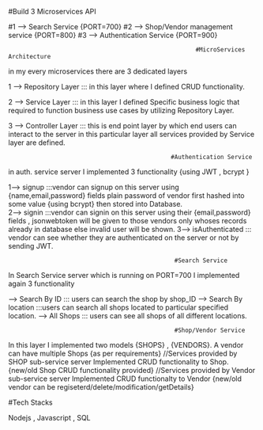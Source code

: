 #Build 3 Microservices API

#1 --> Search Service {PORT=700} 
#2 --> Shop/Vendor management service {PORT=800} 
#3 --> Authentication Service {PORT=900} 
 
                                                         #MicroServices Architecture

in my every microservices there are 3 dedicated layers 

1 --> Repository Layer ::: in this layer where I defined CRUD functionality. 

2 --> Service Layer    ::: in this layer I defined Specific business logic that required to function business use cases by utilizing Repository Layer. 

3 --> Controller Layer ::: this is end point layer by which end users can interact to the server in this particular layer all services provided by 
                            Service layer are defined. 
                            
                                                  #Authentication Service


 in auth. service server I implemented 3 functionality {using JWT , bcrypt }
 
1--> signup :::vendor can signup on this server using {name,email,password} fields plain password of vendor first hashed into some value {using bcrypt} 
              then stored into Database. <br /> 
2--> signin :::vendor can signin on this server using their {email,password} fields , jsonwebtoken will  be given to those vendors only whoses records 
               already in database else invalid user will be shown.
3--> isAuthenticated ::: vendor can see whether they are authenticated on the server or not by sending JWT. 

                                                   #Search Service 

In Search Service server which is running on PORT=700 I implemented again 3 functionality

--> Search By ID ::: users can search the shop by shop_ID
--> Search By location :::users can search all shops located to particular specified location.
--> All Shops  ::: users can see all shops of all different locations.

                                                   #Shop/Vendor Service


In this layer I implemented two models {SHOPS} , {VENDORS}. 
A vendor can have multiple Shops {as per requirements}
//Services provided by SHOP sub-service server
Implemented CRUD functionality to Shop. {new/old Shop CRUD functionality provided}
//Services provided by Vendor sub-service server
Implemented CRUD functionalty to Vendor 
{new/old vendor can be regiseterd/delete/modification/getDetails}


  #Tech Stacks

  Nodejs ,  Javascript  , SQL


